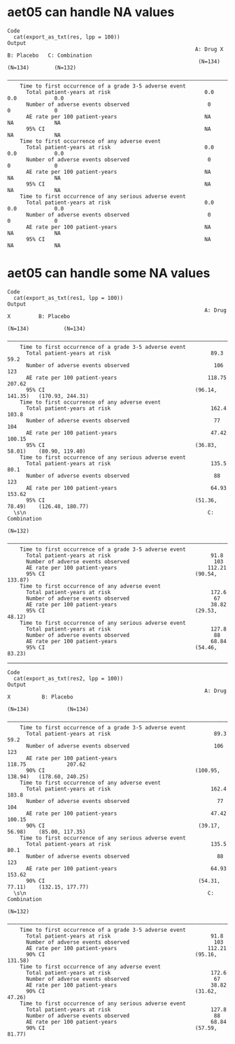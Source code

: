 # aet05 can handle NA values

    Code
      cat(export_as_txt(res, lpp = 100))
    Output
                                                                A: Drug X   B: Placebo   C: Combination
                                                                 (N=134)     (N=134)        (N=132)    
        ———————————————————————————————————————————————————————————————————————————————————————————————
        Time to first occurrence of a grade 3-5 adverse event                                          
          Total patient-years at risk                              0.0         0.0            0.0      
          Number of adverse events observed                         0           0              0       
          AE rate per 100 patient-years                            NA           NA             NA      
          95% CI                                                   NA           NA             NA      
        Time to first occurrence of any adverse event                                                  
          Total patient-years at risk                              0.0         0.0            0.0      
          Number of adverse events observed                         0           0              0       
          AE rate per 100 patient-years                            NA           NA             NA      
          95% CI                                                   NA           NA             NA      
        Time to first occurrence of any serious adverse event                                          
          Total patient-years at risk                              0.0         0.0            0.0      
          Number of adverse events observed                         0           0              0       
          AE rate per 100 patient-years                            NA           NA             NA      
          95% CI                                                   NA           NA             NA      

# aet05 can handle some NA values

    Code
      cat(export_as_txt(res1, lpp = 100))
    Output
                                                                   A: Drug X         B: Placebo   
                                                                    (N=134)           (N=134)     
        ——————————————————————————————————————————————————————————————————————————————————————————
        Time to first occurrence of a grade 3-5 adverse event                                     
          Total patient-years at risk                                89.3               59.2      
          Number of adverse events observed                           106               123       
          AE rate per 100 patient-years                             118.75             207.62     
          95% CI                                                (96.14, 141.35)   (170.93, 244.31)
        Time to first occurrence of any adverse event                                             
          Total patient-years at risk                                162.4             103.8      
          Number of adverse events observed                           77                104       
          AE rate per 100 patient-years                              47.42             100.15     
          95% CI                                                (36.83, 58.01)    (80.90, 119.40) 
        Time to first occurrence of any serious adverse event                                     
          Total patient-years at risk                                135.5              80.1      
          Number of adverse events observed                           88                123       
          AE rate per 100 patient-years                              64.93             153.62     
          95% CI                                                (51.36, 78.49)    (126.48, 180.77)
      \s\n                                                          C: Combination 
                                                                    (N=132)    
        ———————————————————————————————————————————————————————————————————————
        Time to first occurrence of a grade 3-5 adverse event                  
          Total patient-years at risk                                91.8      
          Number of adverse events observed                           103      
          AE rate per 100 patient-years                             112.21     
          95% CI                                                (90.54, 133.87)
        Time to first occurrence of any adverse event                          
          Total patient-years at risk                                172.6     
          Number of adverse events observed                           67       
          AE rate per 100 patient-years                              38.82     
          95% CI                                                (29.53, 48.12) 
        Time to first occurrence of any serious adverse event                  
          Total patient-years at risk                                127.8     
          Number of adverse events observed                           88       
          AE rate per 100 patient-years                              68.84     
          95% CI                                                (54.46, 83.23) 

---

    Code
      cat(export_as_txt(res2, lpp = 100))
    Output
                                                                   A: Drug X          B: Placebo   
                                                                    (N=134)            (N=134)     
        ———————————————————————————————————————————————————————————————————————————————————————————
        Time to first occurrence of a grade 3-5 adverse event                                      
          Total patient-years at risk                                 89.3               59.2      
          Number of adverse events observed                           106                123       
          AE rate per 100 patient-years                              118.75             207.62     
          90% CI                                                (100.95, 138.94)   (178.60, 240.25)
        Time to first occurrence of any adverse event                                              
          Total patient-years at risk                                162.4              103.8      
          Number of adverse events observed                            77                104       
          AE rate per 100 patient-years                              47.42              100.15     
          90% CI                                                 (39.17, 56.98)    (85.00, 117.35) 
        Time to first occurrence of any serious adverse event                                      
          Total patient-years at risk                                135.5               80.1      
          Number of adverse events observed                            88                123       
          AE rate per 100 patient-years                              64.93              153.62     
          90% CI                                                 (54.31, 77.11)    (132.15, 177.77)
      \s\n                                                          C: Combination 
                                                                    (N=132)    
        ———————————————————————————————————————————————————————————————————————
        Time to first occurrence of a grade 3-5 adverse event                  
          Total patient-years at risk                                91.8      
          Number of adverse events observed                           103      
          AE rate per 100 patient-years                             112.21     
          90% CI                                                (95.16, 131.58)
        Time to first occurrence of any adverse event                          
          Total patient-years at risk                                172.6     
          Number of adverse events observed                           67       
          AE rate per 100 patient-years                              38.82     
          90% CI                                                (31.62, 47.26) 
        Time to first occurrence of any serious adverse event                  
          Total patient-years at risk                                127.8     
          Number of adverse events observed                           88       
          AE rate per 100 patient-years                              68.84     
          90% CI                                                (57.59, 81.77) 


